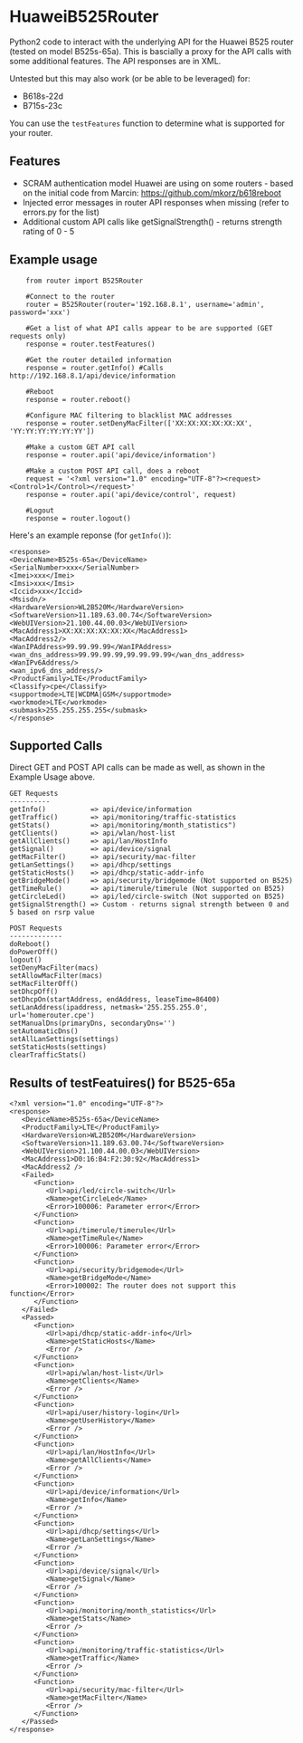 # HuaweiB525Router
Python2 code to interact with the underlying API for the Huawei B525 router (tested on model B525s-65a).
This is bascially a proxy for the API calls with some additional features.
The API responses are in XML.

Untested but this may also work (or be able to be leveraged) for:
- B618s-22d
- B715s-23c

You can use the ```testFeatures``` function to determine what is supported for your router.

## Features
- SCRAM authentication model Huawei are using on some routers - based on the initial code from Marcin: https://github.com/mkorz/b618reboot
- Injected error messages in router API responses when missing (refer to errors.py for the list)
- Additional custom API calls like getSignalStrength() - returns strength rating of 0 - 5

## Example usage
```
    from router import B525Router
    
    #Connect to the router
    router = B525Router(router='192.168.8.1', username='admin', password='xxx')

    #Get a list of what API calls appear to be are supported (GET requests only)
    response = router.testFeatures()

    #Get the router detailed information
    response = router.getInfo() #Calls http://192.168.8.1/api/device/information

    #Reboot
    response = router.reboot()

    #Configure MAC filtering to blacklist MAC addresses
    response = router.setDenyMacFilter(['XX:XX:XX:XX:XX:XX', 'YY:YY:YY:YY:YY:YY'])

    #Make a custom GET API call
    response = router.api('api/device/information')

    #Make a custom POST API call, does a reboot
    request = '<?xml version="1.0" encoding="UTF-8"?><request><Control>1</Control></request>'
    response = router.api('api/device/control', request)

    #Logout
    response = router.logout()
```

Here's an example reponse (for ```getInfo()```):
```
<response>
<DeviceName>B525s-65a</DeviceName>
<SerialNumber>xxx</SerialNumber>
<Imei>xxx</Imei>
<Imsi>xxx</Imsi>
<Iccid>xxx</Iccid>
<Msisdn/>
<HardwareVersion>WL2B520M</HardwareVersion>
<SoftwareVersion>11.189.63.00.74</SoftwareVersion>
<WebUIVersion>21.100.44.00.03</WebUIVersion>
<MacAddress1>XX:XX:XX:XX:XX:XX</MacAddress1>
<MacAddress2/>
<WanIPAddress>99.99.99.99</WanIPAddress>
<wan_dns_address>99.99.99.99,99.99.99.99</wan_dns_address>
<WanIPv6Address/>
<wan_ipv6_dns_address/>
<ProductFamily>LTE</ProductFamily>
<Classify>cpe</Classify>
<supportmode>LTE|WCDMA|GSM</supportmode>
<workmode>LTE</workmode>
<submask>255.255.255.255</submask>
</response>
```

## Supported Calls
Direct GET and POST API calls can be made as well, as shown in the Example Usage above.
```
GET Requests
----------
getInfo()           => api/device/information
getTraffic()        => api/monitoring/traffic-statistics
getStats()          => api/monitoring/month_statistics")
getClients()        => api/wlan/host-list
getAllClients()     => api/lan/HostInfo
getSignal()         => api/device/signal
getMacFilter()      => api/security/mac-filter
getLanSettings()    => api/dhcp/settings
getStaticHosts()    => api/dhcp/static-addr-info
getBridgeMode()     => api/security/bridgemode (Not supported on B525)
getTimeRule()       => api/timerule/timerule (Not supported on B525)
getCircleLed()      => api/led/circle-switch (Not supported on B525)
getSignalStrength() => Custom - returns signal strength between 0 and 5 based on rsrp value

POST Requests
-------------
doReboot()
doPowerOff()
logout()
setDenyMacFilter(macs)
setAllowMacFilter(macs)
setMacFilterOff()
setDhcpOff()
setDhcpOn(startAddress, endAddress, leaseTime=86400)
setLanAddress(ipaddress, netmask='255.255.255.0', url='homerouter.cpe')
setManualDns(primaryDns, secondaryDns='')
setAutomaticDns()
setAllLanSettings(settings)
setStaticHosts(settings)
clearTrafficStats()
```

## Results of testFeatuires() for B525-65a
```
<?xml version="1.0" encoding="UTF-8"?>
<response>
   <DeviceName>B525s-65a</DeviceName>
   <ProductFamily>LTE</ProductFamily>
   <HardwareVersion>WL2B520M</HardwareVersion>
   <SoftwareVersion>11.189.63.00.74</SoftwareVersion>
   <WebUIVersion>21.100.44.00.03</WebUIVersion>
   <MacAddress1>D0:16:B4:F2:30:92</MacAddress1>
   <MacAddress2 />
   <Failed>
      <Function>
         <Url>api/led/circle-switch</Url>
         <Name>getCircleLed</Name>
         <Error>100006: Parameter error</Error>
      </Function>
      <Function>
         <Url>api/timerule/timerule</Url>
         <Name>getTimeRule</Name>
         <Error>100006: Parameter error</Error>
      </Function>
      <Function>
         <Url>api/security/bridgemode</Url>
         <Name>getBridgeMode</Name>
         <Error>100002: The router does not support this function</Error>
      </Function>
   </Failed>
   <Passed>
      <Function>
         <Url>api/dhcp/static-addr-info</Url>
         <Name>getStaticHosts</Name>
         <Error />
      </Function>
      <Function>
         <Url>api/wlan/host-list</Url>
         <Name>getClients</Name>
         <Error />
      </Function>
      <Function>
         <Url>api/user/history-login</Url>
         <Name>getUserHistory</Name>
         <Error />
      </Function>
      <Function>
         <Url>api/lan/HostInfo</Url>
         <Name>getAllClients</Name>
         <Error />
      </Function>
      <Function>
         <Url>api/device/information</Url>
         <Name>getInfo</Name>
         <Error />
      </Function>
      <Function>
         <Url>api/dhcp/settings</Url>
         <Name>getLanSettings</Name>
         <Error />
      </Function>
      <Function>
         <Url>api/device/signal</Url>
         <Name>getSignal</Name>
         <Error />
      </Function>
      <Function>
         <Url>api/monitoring/month_statistics</Url>
         <Name>getStats</Name>
         <Error />
      </Function>
      <Function>
         <Url>api/monitoring/traffic-statistics</Url>
         <Name>getTraffic</Name>
         <Error />
      </Function>
      <Function>
         <Url>api/security/mac-filter</Url>
         <Name>getMacFilter</Name>
         <Error />
      </Function>
   </Passed>
</response>
```
